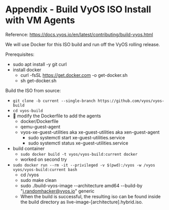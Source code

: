 # Appendix - Build VyOS ISO Install with VM Agents
Reference: https://docs.vyos.io/en/latest/contributing/build-vyos.html

We will use Docker for this ISO build and run off the VyOS rolling release.

Prerequisites:
- sudo apt install -y git curl
- install docker
  - curl -fsSL https://get.docker.com -o get-docker.sh
  - sh get-docker.sh

Build the ISO from source:
- `git clone -b current --single-branch https://github.com/vyos/vyos-build`
- `cd vyos-build`
- 🌱 modify the Dockerfile to add the agents
  - docker/Dockerfile
  - qemu-guest-agent
  - vyos-xe-guest-utilities aka xe-guest-utilities aka xen-guest-agent
    - sudo systemctl start xe-guest-utilities.service
    - sudo systemctl status xe-guest-utilities.service
- build container
  - `sudo docker build -t vyos/vyos-build:current docker`
  - worked on second try
- `sudo docker run --rm -it --privileged -v $(pwd):/vyos -w /vyos vyos/vyos-build:current bash`
  - cd /vyos
  - sudo make clean
  - sudo ./build-vyos-image --architecture amd64 --build-by "j.randomhacker@vyos.io" generic
  - When the build is successful, the resulting iso can be found inside the build directory as live-image-[architecture].hybrid.iso.
